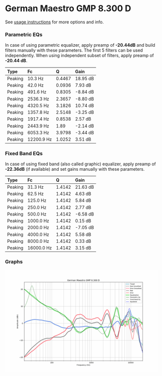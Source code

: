 # German Maestro GMP 8.300 D
See [usage instructions](https://github.com/jaakkopasanen/AutoEq#usage) for more options and info.

### Parametric EQs
In case of using parametric equalizer, apply preamp of **-20.44dB** and build filters manually
with these parameters. The first 5 filters can be used independently.
When using independent subset of filters, apply preamp of **-20.44 dB**.

| Type    | Fc         |      Q | Gain     |
|:--------|:-----------|:-------|:---------|
| Peaking | 10.3 Hz    | 0.4467 | 18.95 dB |
| Peaking | 42.0 Hz    | 0.0936 | 7.93 dB  |
| Peaking | 491.6 Hz   | 0.8305 | -8.84 dB |
| Peaking | 2536.3 Hz  | 2.3657 | -8.80 dB |
| Peaking | 4320.5 Hz  | 3.1826 | 10.74 dB |
| Peaking | 1357.8 Hz  | 2.5148 | -3.25 dB |
| Peaking | 1917.4 Hz  | 0.8538 | 2.57 dB  |
| Peaking | 2443.9 Hz  | 1.89   | -2.14 dB |
| Peaking | 6053.3 Hz  | 3.9798 | -3.44 dB |
| Peaking | 12200.9 Hz | 1.0252 | 3.51 dB  |

### Fixed Band EQs
In case of using fixed band (also called graphic) equalizer, apply preamp of **-22.36dB**
(if available) and set gains manually with these parameters.

| Type    | Fc         |      Q | Gain     |
|:--------|:-----------|:-------|:---------|
| Peaking | 31.3 Hz    | 1.4142 | 21.63 dB |
| Peaking | 62.5 Hz    | 1.4142 | 4.63 dB  |
| Peaking | 125.0 Hz   | 1.4142 | 5.84 dB  |
| Peaking | 250.0 Hz   | 1.4142 | 2.77 dB  |
| Peaking | 500.0 Hz   | 1.4142 | -6.58 dB |
| Peaking | 1000.0 Hz  | 1.4142 | 0.15 dB  |
| Peaking | 2000.0 Hz  | 1.4142 | -7.05 dB |
| Peaking | 4000.0 Hz  | 1.4142 | 5.58 dB  |
| Peaking | 8000.0 Hz  | 1.4142 | 0.33 dB  |
| Peaking | 16000.0 Hz | 1.4142 | 3.15 dB  |

### Graphs
![](./German%20Maestro%20GMP%208.300%20D.png)